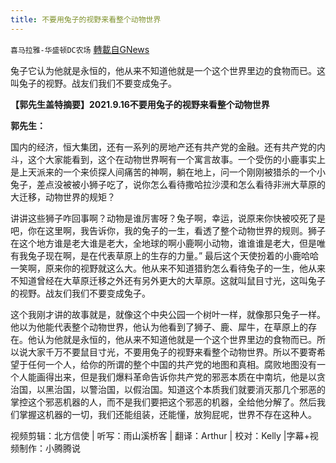 ```yaml
---
title: 不要用兔子的视野来看整个动物世界
---
```

`喜马拉雅-华盛顿DC农场` [轉載自GNews](https://gnews.org/zh-hans/1552780/)

兔子它认为他就是永恒的，他从来不知道他就是一个这个世界里边的食物而已。这叫兔子的视野。战友们我们不要变成兔子。

**【郭先生盖特摘要】****2021.9.16****不要用兔子的视野来看整个动物世界**

**郭先生：**

国内的经济，恒大集团，还有一系列的房地产还有共产党的金融。还有共产党的内斗，这个大家能看到，这个在动物世界啊有一个寓言故事。一个受伤的小鹿事实上是上天派来的一个来侦探人间痛苦的神啊，躺在地上，问一个刚刚被猎杀的一个小兔子，差点没被被小狮子吃了，说你怎么看待撒哈拉沙漠和怎么看待非洲大草原的大迁移，动物世界的规矩？

讲讲这些狮子咋回事啊？动物是谁厉害呀？兔子啊，幸运，说原来你快被咬死了是吧，你在这里啊，我告诉你，我的兔子的一生，看透了整个动物世界的规则。狮子在这个地方谁是老大谁是老大，全地球的啊小鹿啊小动物，谁谁谁是老大，但是唯有我兔子现在啊，是在代表草原上的生存的力量。” 最后这个天使扮着的小鹿哈哈一笑啊，原来你的视野就这么大。他从来不知道猎豹怎么看待兔子的一生，他从来不知道曾经在大草原迁移之外还有另外更大的大草原。这就叫鼠目寸光，这叫兔子的视野。战友们我们不要变成兔子。

这个我刚才讲的故事就是，就像这个中央公园一个树叶一样，就像那只兔子一样。他以为他能代表整个动物世界，他认为他看到了狮子、鹿、犀牛，在草原上的存在。他认为他就是永恒的，他从来不知道他就是一个这个世界里边的食物而已。所以说大家千万不要鼠目寸光，不要用兔子的视野来看整个动物世界。所以不要寄希望于任何一个人，给你的所谓的整个中国的共产党的地图和真相。腐败地图没有一个人能画得出来，但是我们爆料革命告诉你共产党的邪恶本质在中南坑，他是以贪治国，以黑治国，以警治国，以假治国。知道这个本质我们就要消灭那几个邪恶的掌控这个邪恶机器的人，而不是我们要把这个邪恶的机器，全给他分解了。然后我们掌握这机器的一切，我们还能组装，还能懂，放狗屁呢，世界不存在这种人。

视频剪辑：北方信使 | 听写：雨山溪桥客 | 翻译：Arthur | 校对：Kelly |字幕+视频制作：小腾腾说
